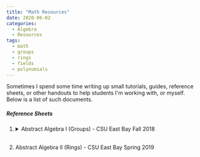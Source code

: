 ```yaml
---
title: "Math Resources"
date: 2020-06-02
categories:
  - Algebra
  - Resources
tags:
  - math
  - groups
  - rings
  - fields
  - polynomials
---
```


Sometimes I spend some time writing up small tutorials, guides, reference sheets, or other handouts to help students I'm working with, or myself. Below is a list of such documents.

##### Reference Sheets

1.
    <details markdown="1">
      <summary>Abstract Algebra I (Groups) - CSU East Bay Fall 2018 </summary>
        <object data="{{ site.url }}{{ site.baseurl }}/assets/pdfs/Algebra_I_Reference_Sheet.pdf" width="1500" height="1000" type="application/pdf"></object>
    </details>  
    <br />
    
2. Abstract Algebra II (Rings) - CSU East Bay Spring 2019
    <object data="{{ site.url }}{{ site.baseurl }}/assets/pdfs/Algebra_II_Reference_Sheet.pdf" width="1500" height="1000" type="application/pdf"></object>

